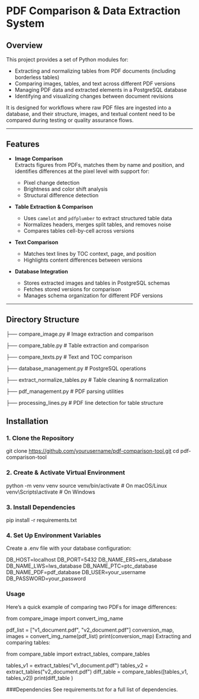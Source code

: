 # PDF Comparison & Data Extraction System

## Overview
This project provides a set of Python modules for:
- Extracting and normalizing tables from PDF documents (including borderless tables)
- Comparing images, tables, and text across different PDF versions
- Managing PDF data and extracted elements in a PostgreSQL database
- Identifying and visualizing changes between document revisions

It is designed for workflows where raw PDF files are ingested into a database, and their structure, images, and textual content need to be compared during testing or quality assurance flows.

---

## Features
- **Image Comparison**  
  Extracts figures from PDFs, matches them by name and position, and identifies differences at the pixel level with support for:
  - Pixel change detection
  - Brightness and color shift analysis
  - Structural difference detection

- **Table Extraction & Comparison**  
  - Uses `camelot` and `pdfplumber` to extract structured table data
  - Normalizes headers, merges split tables, and removes noise
  - Compares tables cell-by-cell across versions

- **Text Comparison**  
  - Matches text lines by TOC context, page, and position
  - Highlights content differences between versions

- **Database Integration**  
  - Stores extracted images and tables in PostgreSQL schemas
  - Fetches stored versions for comparison
  - Manages schema organization for different PDF versions

---

## Directory Structure
├── compare_image.py # Image extraction and comparison

├── compare_table.py # Table extraction and comparison

├── compare_texts.py # Text and TOC comparison

├── database_management.py # PostgreSQL operations

├── extract_normalize_tables.py # Table cleaning & normalization

├── pdf_management.py # PDF parsing utilities

├── processing_lines.py # PDF line detection for table structure


## Installation

### 1. Clone the Repository
git clone https://github.com/yourusername/pdf-comparison-tool.git
cd pdf-comparison-tool
### 2. Create & Activate Virtual Environment
python -m venv venv
source venv/bin/activate    # On macOS/Linux
venv\Scripts\activate       # On Windows 

### 3. Install Dependencies
pip install -r requirements.txt

### 4. Set Up Environment Variables
Create a .env file with your database configuration:

DB_HOST=localhost
DB_PORT=5432
DB_NAME_ERS=ers_database
DB_NAME_LWS=lws_database
DB_NAME_PTC=ptc_database
DB_NAME_PDF=pdf_database
DB_USER=your_username
DB_PASSWORD=your_password

### Usage
Here’s a quick example of comparing two PDFs for image differences:

from compare_image import convert_img_name

pdf_list = ["v1_document.pdf", "v2_document.pdf"]
conversion_map, images = convert_img_name(pdf_list)
print(conversion_map)
Extracting and comparing tables:

from compare_table import extract_tables, compare_tables

tables_v1 = extract_tables("v1_document.pdf")
tables_v2 = extract_tables("v2_document.pdf")
diff_table = compare_tables([tables_v1, tables_v2])
print(diff_table ) 

###Dependencies
See requirements.txt for a full list of dependencies.
